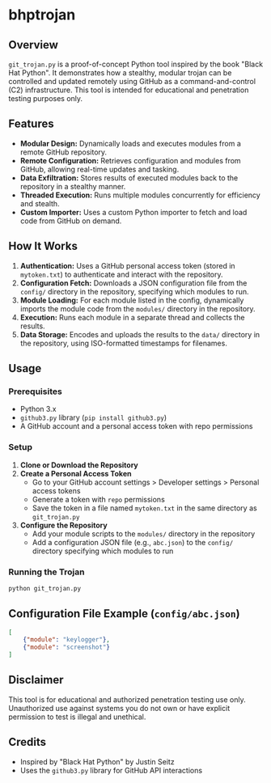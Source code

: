 # bhptrojan

## Overview

`git_trojan.py` is a proof-of-concept Python tool inspired by the book "Black Hat Python". It demonstrates how a stealthy, modular trojan can be controlled and updated remotely using GitHub as a command-and-control (C2) infrastructure. This tool is intended for educational and penetration testing purposes only.

## Features
- **Modular Design:** Dynamically loads and executes modules from a remote GitHub repository.
- **Remote Configuration:** Retrieves configuration and modules from GitHub, allowing real-time updates and tasking.
- **Data Exfiltration:** Stores results of executed modules back to the repository in a stealthy manner.
- **Threaded Execution:** Runs multiple modules concurrently for efficiency and stealth.
- **Custom Importer:** Uses a custom Python importer to fetch and load code from GitHub on demand.

## How It Works
1. **Authentication:** Uses a GitHub personal access token (stored in `mytoken.txt`) to authenticate and interact with the repository.
2. **Configuration Fetch:** Downloads a JSON configuration file from the `config/` directory in the repository, specifying which modules to run.
3. **Module Loading:** For each module listed in the config, dynamically imports the module code from the `modules/` directory in the repository.
4. **Execution:** Runs each module in a separate thread and collects the results.
5. **Data Storage:** Encodes and uploads the results to the `data/` directory in the repository, using ISO-formatted timestamps for filenames.

## Usage

### Prerequisites
- Python 3.x
- `github3.py` library (`pip install github3.py`)
- A GitHub account and a personal access token with repo permissions

### Setup
1. **Clone or Download the Repository**
2. **Create a Personal Access Token**
   - Go to your GitHub account settings > Developer settings > Personal access tokens
   - Generate a token with `repo` permissions
   - Save the token in a file named `mytoken.txt` in the same directory as `git_trojan.py`
3. **Configure the Repository**
   - Add your module scripts to the `modules/` directory in the repository
   - Add a configuration JSON file (e.g., `abc.json`) to the `config/` directory specifying which modules to run

### Running the Trojan
```bash
python git_trojan.py
```

## Configuration File Example (`config/abc.json`)
```json
[
    {"module": "keylogger"},
    {"module": "screenshot"}
]
```

## Disclaimer
This tool is for educational and authorized penetration testing use only. Unauthorized use against systems you do not own or have explicit permission to test is illegal and unethical.

## Credits
- Inspired by "Black Hat Python" by Justin Seitz
- Uses the `github3.py` library for GitHub API interactions
